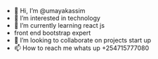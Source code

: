 - 👋 Hi, I’m @umayakassim
- 👀 I’m interested in technology
- 🌱 I’m currently learning react js
- front end bootstrap expert
- 💞️ I’m looking to collaborate on projects start up
- 📫 How to reach me whats up +254715777080

<!---
umayakassim/umayakassim is a ✨ special ✨ repository because its `README.md` (this file) appears on your GitHub profile.
You can click the Preview link to take a look at your changes.
--->
